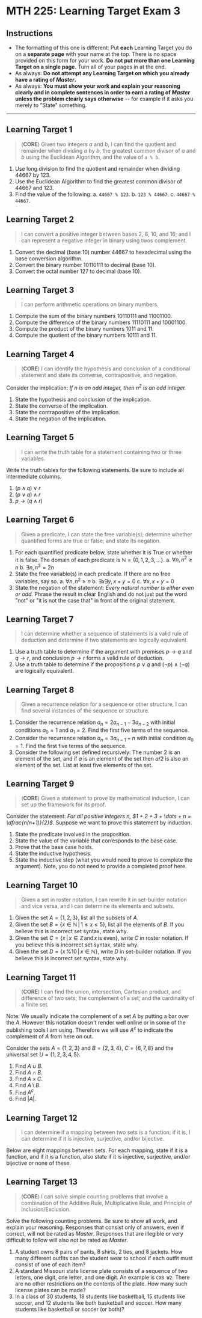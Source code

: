 # MTH 225: Learning Target Exam 3

## Instructions

- The formatting of this one is different: Put **each** Learning Target you do on a **separate page** with your name at the top. There is no space provided on this form for your work. **Do not put more than one Learning Target on a single page.** Turn all of your pages in at the end. 
- As always: **Do not attempt any Learning Target on which you already have a rating of *Master*.** 
- As always: **You must show your work and explain your reasoning clearly and in complete sentences in order to earn a rating of *Master* unless the problem clearly says otherwise** -- for example if it asks you merely to "State" something. 

---

## Learning Target 1

>(**CORE**) Given two integers $a$ and $b$, I can find the quotient and remainder when dividing $a$ by $b$, the greatest common divisor of $a$ and $b$ using the Euclidean Algorithm, and the value of `a % b`.

1. Use long division to find the quotient and remainder when dividing 44667 by 123.
2. Use the Euclidean Algorithm to find the greatest common divisor of 44667 and 123.
3. Find the value of the following: 
   a. `44667 % 123`.
   b. `123 % 44667`.
   c. `44667 % 44667`.



## Learning Target 2

>I can convert a positive integer between bases 2, 8, 10, and 16; and I can represent a negative integer in binary using twos complement.

1. Convert the decimal (base 10) number 44667 to hexadecimal using the base conversion algorithm. 
2. Convert the binary number 10110111 to decimal (base 10). 
3. Convert the octal number 127 to decimal (base 10).



## Learning Target 3

>I can perform arithmetic operations on binary numbers. 

1. Compute the sum of the binary numbers 10110111 and 11001100.
2. Compute the difference of the binary numbers 11110111 and 10001100.
3. Compute the product of the binary numbers 1011 and 11.
4. Compute the quotient of the binary numbers 10111 and 11.


## Learning Target 4

>(**CORE**) I can identify the hypothesis and conclusion of a conditional statement and state its converse, contrapositive, and negation.

Consider the implication: *If $n$ is an odd integer, then $n^2$ is an odd integer.*

1. State the hypothesis and conclusion of the implication.
2. State the converse of the implication.
3. State the contrapositive of the implication.
4. State the negation of the implication.


## Learning Target 5

>I can write the truth table for a statement containing two or three variables.

Write the truth tables for the following statements. Be sure to include all intermediate columns. 

1. $(p \land q) \lor r$
2. $(p \lor q) \land r$
3. $p \rightarrow (q \land r)$

## Learning Target 6

>Given a predicate, I can state the free variable(s); determine whether quantified forms are true or false; and state its negation.

1. For each quantified predicate below, state whether it is True or whether it is false. The domain of each predicate is $\mathbb{N} = \lbrace 0, 1, 2, 3, \dots \rbrace$. 
   a. $\forall n, n^2 \geq n$
   b. $\exists n, n^2 = 2n$
2. State the free variable(s) in each predicate. If there are no free variables, say so. 
   a. $\forall n, n^2 \geq n$
   b. $\exists x \exists y, x + y = 0$
   c. $\forall x, x + y = 0$
3. State the negation of the statement: *Every natural number is either even or odd.* Phrase the result in clear English and do not just put the word "not" or "it is not the case that" in front of the original statement. 



## Learning Target 7

>I can determine whether a sequence of statements is a valid rule of deduction and determine if two statements are logically equivalent. 

1. Use a truth table to determine if the argument with premises $p \rightarrow q$ and $q \rightarrow r$, and conclusion $p \rightarrow r$ forms a valid rule of deduction.
2. Use a truth table to determine if the propositions $p \lor q$ and $(\neg p) \land (\neg q)$ are logically equivalent.

## Learning Target 8

>Given a recurrence relation for a sequence or other structure, I can find several instances of the sequence or structure.

1. Consider the recurrence relation $a_n = 2a_{n-1} - 3a_{n-2}$ with initial conditions $a_0 = 1$ and $a_1 = 2$. Find the first five terms of the sequence.
2. Consider the recurrence relation $a_n = 3a_{n-1} + n$ with initial condition $a_0 = 1$. Find the first five terms of the sequence.
3. Consider the following set defined recursively: The number $2$ is an element of the set, and if $a$ is an element of the set then $a/2$ is also an element of the set. List at least five elements of the set.


## Learning Target 9

>(**CORE**) Given a statement to prove by mathematical induction, I can set up the framework for its proof.

Consider the statement: *For all positive integers $n$, $1 + 2 + 3 + \dots + n = \dfrac{n(n+1)}{2}$.* Suppose we want to prove this statement by induction.

1. State the predicate involved in the proposition.
2. State the value of the variable that corresponds to the base case. 
3. Prove that the base case holds. 
4. State the inductive hypothesis. 
5. State the inductive step (what you would need to prove to complete the argument). Note, you do not need to provide a completed proof here. 

## Learning Target 10

>Given a set in roster notation, I can rewrite it in set-builder notation and vice versa, and I can determine its elements and subsets.

1. Given the set $A = \lbrace 1, 2, 3 \rbrace$, list all the subsets of $A$.
2. Given the set $B = \lbrace x \in \mathbb{N} \, | \, 1 \leq x \leq 5 \rbrace$, list all the elements of $B$. If you believe this is incorrect set syntax, state why.
3. Given the set $C = \lbrace x \, | \, x \in \mathbb{Z} \, \text{and} \, x \, \text{is even} \}$, write $C$ in roster notation. If you believe this is incorrect set syntax, state why.
4. Given the set $D = \lbrace x \, \% 10 \, | \, x \in \mathbb{N} \rbrace$, write $D$ in set-builder notation. If you believe this is incorrect set syntax, state why.

## Learning Target 11

>(**CORE**) I can find the union, intersection, Cartesian product, and difference of two sets; the complement of a set; and the cardinality of a finite set.

Note: We usually indicate the complement of a set $A$ by putting a bar over the $A$. However this notation doesn't render well online or in some of the publishing tools I am using. Therefore we will use $A^c$ to indicate the complement of $A$ from here on out. 

Consider the sets $A = \lbrace 1, 2, 3 \rbrace$ and $B = \lbrace 2, 3, 4 \rbrace$, $C = \lbrace  6,7,8 \rbrace$ and the universal set $U = \lbrace 1, 2, 3, 4, 5 \rbrace$.

1. Find $A \cup B$.
2. Find $A \cap B$.
3. Find $A \times C$.
4. Find $A \setminus B$.
5. Find $A^c$.
6. Find $|A|$.

## Learning Target 12

>I can determine if a mapping between two sets is a function; if it is, I can determine if it is injective, surjective, and/or bijective.

Below are eight mappings between sets. For each mapping, state if it is a function, and if it is a function, also state if it is injective, surjective, and/or bijective or none of these. 



## Learning Target 13

>(**CORE**) I can solve simple counting problems that involve a combination of the Additive Rule, Multiplicative Rule, and Principle of Inclusion/Exclusion.

Solve the following counting problems. Be sure to show all work, and explain your reasoning. Responses that consist only of answers, even if correct, will not be rated as *Master*. Responses that are illegible or very difficult to follow will also not be rated as *Master*. 


1. A student owns 8 pairs of pants, 8 shirts, 2 ties, and 8 jackets. How many different outfits can the student wear to school if each outfit must consist of one of each item?
2. A standard Missouri state license plate consists of a sequence of two letters, one digit, one letter, and one digit. An example is `CX8 W2`. There are no other restrictions on the contents of the plate. How many such license plates can be made?
3. In a class of 30 students, 18 students like basketball, 15 students like soccer, and 12 students like both basketball and soccer. How many students like basketball or soccer (or both)?